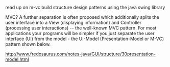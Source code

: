 read up on m-vc build structure
design patterns
using the java swing library

MVC? A further separation is often proposed which additionally splits the user interface into a View (displaying information) and Controller (processing user interactions) -- the well-known MVC pattern. For most applications your programs will be simpler if you just separate the user interface (UI) from the model - the UI-Model (Presentation-Model or M-VC) pattern shown below. 

http://www.fredosaurus.com/notes-java/GUI/structure/30presentation-model.html